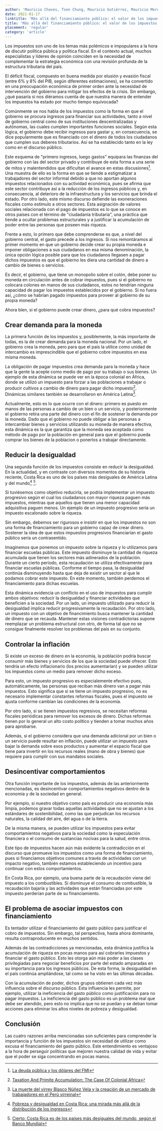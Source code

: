 ```yaml
---
author: 'Mauricio Chaves, Tsen Chung, Mauricio Gutiérrez, Mauricio Morúa'
date: 2021-01-17
linktitle: 'Más allá del financiamiento público: el valor de los impuestos'
title: 'Más allá del financiamiento público: el valor de los impuestos'
placement: 'regular'
category: 'article'
---
```


Los impuestos son uno de los temas más polémicos e impopulares a la hora de discutir política pública y política fiscal.
En el contexto actual, muchos especialistas y líderes de opinión coinciden en la necesidad de complementar la estrategia económica con una revisión profunda de la estructura tributaria del país.

El déficit fiscal, compuesto en buena medida por elusión y evasión fiscal (entre 6% y 8% del PIB, según diferentes estimaciones), se ha convertido en una preocupación económica de primer orden ante la necesidad de intervención del gobierno para mitigar los efectos de la crisis.
Sin embargo, ¿qué pasaría si nos diéramos cuenta de que nuestra manera de entender los impuestos ha estado por mucho tiempo equivocada?

Comúnmente se nos habla de los impuestos como la forma en que el gobierno se procura ingresos para financiar sus actividades, tanto a nivel de gobierno central como de sus instituciones descentralizadas y autónomas, las cuales cumplen importantes funciones sociales.
Según esta lógica, el gobierno debe recibir ingresos para gastar y, en consecuencia, se dice popularmente que es financiado con el dinero de todos los ciudadanos que cumplen sus deberes tributarios.
Así se ha establecido tanto en la ley como en el discurso público.

Este esquema de "primero ingresos, luego gastos" equipara las finanzas del gobierno con las del sector privado y contribuye de esta forma a una serie de mitos y malentendidos que dificultan el avance en estas discusiones[^1].
Una muestra de ello es la forma en que se tiende a estigmatizar a trabajadores del sector informal debido a que no aportan algunos impuestos relacionados con su actividad económica, pues se afirma que este sector contribuye así a la reducción de los ingresos públicos y, en consecuencia, al deterioro de la infraestructura y los servicios que brinda el estado.
Por otro lado, este mismo discurso defiende las exoneraciones fiscales como estímulo a otros sectores.
Esta asignación de valores sociales relacionada con el pago de impuestos es lo que se conoce en otros países con el término de "ciudadanía tributaria", una práctica que tiende a ocultar problemas estructurales y a justificar la acumulación de poder entre las personas que poseen más riqueza.

Frente a esto, lo primero que debe comprenderse es que, a nivel del gobierno central, el gasto precede a los ingresos.
Si nos remontáramos al primer momento en que un gobierno decide crear su propia moneda e imponer obligaciones a sus ciudadanos en esa misma denominación, la única opción lógica posible para que los ciudadanos llegasen a pagar dichos impuestos es que el gobierno les diera una cantidad de dinero a cambio de bienes o servicios.

Es decir, el gobierno, que tiene un monopolio sobre el colón, debe poner su moneda en circulación antes de cobrar impuestos, pues si el gobierno no colocara colones en manos de sus ciudadanos, estos no tendrían ninguna capacidad de pagar los impuestos establecidos por el gobierno.
Si no fuera así, ¿cómo se habrían pagado impuestos para proveer al gobierno de su propia moneda?

Ahora bien, si el gobierno puede crear dinero, ¿para qué cobra impuestos?

## Crear demanda para la moneda

La primera función de los impuestos y, posiblemente, la más importante de todas, es la de crear demanda para la moneda nacional.
Por un lado, el gobierno crea la moneda, pero para que el país la utilice como unidad de intercambio es imprescindible que el gobierno cobre impuestos en esa misma moneda.

La obligación de pagar impuestos crea demanda para la moneda y hace que la gente la acepte como medio de pago por su trabajo o sus bienes.
Un ejemplo de esta dinámica se puede ver en la época colonial en África, donde se utilizó un impuesto para forzar a las poblaciones a trabajar o producir cultivos a cambio de dinero para pagar dicho impuesto[^2]. Dinámicas similares también se desarrollaron en América Latina[^3].

Actualmente, esto es lo que ocurre con el dinero: primero es puesto en manos de las personas a cambio de un bien o un servicio, y posteriormente el gobierno retira una parte del dinero con el fin de sostener la demanda por la moneda.
Dado que el gobierno no puede obligar a las personas a intercambiar bienes y servicios utilizando su moneda de manera efectiva, esta dinámica es la que garantiza que la moneda sea aceptada como método de pago por la población en general para que el gobierno pueda comprar los bienes de la poblacion o ponerlos a trabajar directamente.

## Reducir la desigualdad

Una segunda función de los impuestos consiste en reducir la desigualdad.
En la actualidad, y en contraste con diversos momentos de su historia reciente, Costa Rica es uno de los países más desiguales de América Latina y del mundo[^4] [^5].

Si tuviésemos como objetivo reducirla, se podría implementar un impuesto progresivo según el cual los ciudadanos con mayor riqueza paguen más impuestos, mientras que aquellos que tienen una menor capacidad adquisitiva paguen menos.
Un ejemplo de un impuesto progresivo sería un impuesto escalonado sobre la riqueza.

Sin embargo, debemos ser rigurosos e insistir en que los impuestos no son una forma de financiamiento para un gobierno capaz de crear dinero.
Sostener la idea de que estos impuestos progresivos financiarían el gasto público sería un contrasentido.

Imaginemos que ponemos un impuesto sobre la riqueza y lo utilizamos para financiar escuelas públicas. Este impuesto disminuye la cantidad de riqueza acumulada que tienen los sectores más adinerados de la población. Durante un cierto período, esta recaudación se utiliza efectivamente para financiar escuelas públicas. Conforme el tiempo pasa, la desigualdad continúa disminuyendo hasta que deja de existir un sector al que le podamos cobrar este impuesto. En este momento, también perdemos el financiamiento para dichas escuelas.

Esta dinámica evidencia un conflicto en el uso de impuestos para cumplir ambos objetivos: reducir la desigualdad y financiar actividades que beneficien a la sociedad. Por un lado, un impuesto utilizado para reducir la desigualdad implica reducir progresivamente la recaudación. Por otro lado, un impuesto con un objetivo de financimiento busca mantener la cantidad de dinero que se recauda. Mantener estas visiones contradictorias supone reemplazar un problema estructural con otro, de forma tal que no se consigue finalmente resolver los problemas del país en su conjunto.

## Controlar la inflación

Si existe un exceso de dinero en la economía, la población podría buscar consumir más bienes y servicios de los que la sociedad puede ofrecer. Esto tendría un efecto inflacionario (los precios aumentarían) y se pueden utilizar los impuestos como un medio para remover dicho exceso.

Para esto, un impuesto progresivo es especialemente efectivo pues, automáticamente, las personas que reciban más dinero van a pagar más impuestos.
Esto significa que si se tiene un impuesto progresivo, no es necesario implementar constantes reformas fiscales, pues el impuesto se ajusta conforme cambian las condiciones de la economía.

Por otro lado, si se tienen impuestos regresivos, se necesitan reformas fiscales periódicas para remover los excesos de dinero.
Dichas reformas tienen por lo general un alto costo político y tienden a tomar muchos años para aprobarse.

Además, si el gobierno considera que una demanda adicional por un bien o un servicio puede resultar en inflación, puede utilizar un impuesto para bajar la demanda sobre esos productos y aumentar el espacio fiscal que tiene para invertir en los recursos reales (mano de obra y bienes) que requiere para cumplir con sus mandatos sociales.

## Desincentivar comportamientos

Otra función importante de los impuestos, además de las anteriormente mencionadas, es desincentivar comportamientos negativos dentro de la economía y de la sociedad en general.

Por ejemplo, si nuestro objetivo como país es producir una economía más limpia, podemos gravar todas aquellas actividades que no se ajustan a los estándares de sostenibilidad, como las que perjudican los recursos naturales, la calidad del aire, del agua o de la tierra.

De la misma manera, se pueden utilizar los impuestos para evitar comportamientos negativos para la sociedad como la especulación financiera o el consumo de sustancias nocivas para la salud, entre otros.

Este tipo de impuestos hacen aún más evidente la contradicción en el discurso que promueve los impuestos como una forma de financiamiento, pues si financiamos objetivos comunes a través de actividades con un impacto negativo, también estamos estableciendo un incentivo para continuar con estos comportamientos.

En Costa Rica, por ejemplo, una buena parte de la recaudación viene del impuesto a los combustibles. Si disminuye el consumo de combustible, la recaudación bajaría y las actividades que están financiadas por este impuesto perderían parte de su financiamiento.

## El problema de asociar impuestos con financiamiento

Es tentador utilizar el financiamiento del gasto público para justificar el cobro de impuestos. Sin embargo, tal perspectiva, hasta ahora dominante, resulta contraproducente en muchos sentidos.

Además de las contradicciones ya mencionadas, esta dinámica justifica la acumulación de riqueza en pocas manos para así cobrarles impuestos y financiar el gasto público. Esto les otorga aún más poder a las clases privilegiadas para negociar beneficios por parte del estado amparadas en su importancia para los ingresos públicos.
De esta forma, la desigualdad en el país continúa ampliándose, tal como se ha visto en las últimas décadas.

Con la acumulación de poder, dichos grupos obtienen cada vez más influencia sobre el discurso público. Esta influencia les permite, por ejemplo, utilizar la ineficiencia del gasto público como justificación para no pagar impuestos. La ineficiencia del gasto público es un problema real que debe ser atendido, pero esto no implica que no se puedan y se deban tomar acciones para eliminar los altos niveles de pobreza y desigualdad.

## Conclusión

Las cuatro razones arriba mencionadas son suficientes para comprender la importancia y función de los impuestos sin necesidad de utilizar como excusa el financiamiento del gasto público. Este entendimiento es ventajoso a la hora de perseguir políticas que mejoren nuestra calidad de vida y evitar que el poder se siga concentrando en pocas manos.
[^1]: [La deuda pública y los dólares del FMI](/posts/deuda-publica-dolares-fmi)
[^2]: [Taxation And Primite Accumulation: The Case Of Colonial Africa](https://modernmoneynetwork.org/sites/default/files/biblio/RiPE%20Forstater.pdf)
[^3]: [La muerte del virrey Blasco Núñez Vela y la creación de un mercado de trabajadores en el Perú virreinal](https://grepa.es/blog/la-muerte-del-virrey-blasco-n%C3%BA%C3%B1ez-vela-y-la-creaci%C3%B3n-de-un-mercado-de-trabajadores-en-el-per%C3%BA-virreinal)
[^4]: [Pobreza y desigualdad en Costa Rica: una mirada más allá de la distribución de los ingresos](http://scielo.sld.cu/scielo.php?script=sci_arttext&pid=S2308-01322020000100016)
[^5]: [Cierto: Costa Rica es de los países más desiguales del mundo, según el Banco Mundial](https://doblecheck.cr/cierto-costa-rica-es-de-los-paises-mas-desiguales-del-mundo-segun-el-banco-mundial/)
